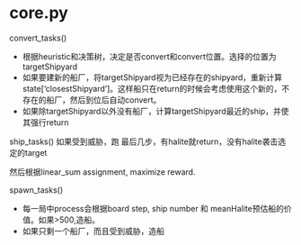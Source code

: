 # core.py
convert_tasks()

- 根据heuristic和决策树，决定是否convert和convert位置。选择的位置为targetShipyard
- 如果要建新的船厂，将targetShipyard视为已经存在的shipyard，重新计算state[‘closestShipyard’]。这样船只在return的时候会考虑使用这个新的，不存在的船厂，然后到位后自动convert。
- 如果除targetShipyard以外没有船厂，计算targetShipyard最近的ship，并使其强行return

ship_tasks()
如果受到威胁，跑
最后几步，有halite就return，没有halite袭击选定的target

然后根据linear_sum assignment, maximize reward.

spawn_tasks()

- 每一局中process会根据board step, ship number 和 meanHalite预估船的价值。如果>500,造船。
- 如果只剩一个船厂，而且受到威胁，造船

